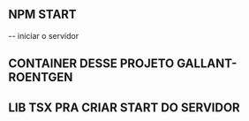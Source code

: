 ## NPM START

-- iniciar o servidor

## CONTAINER DESSE PROJETO GALLANT-ROENTGEN

## LIB TSX PRA CRIAR START DO SERVIDOR
